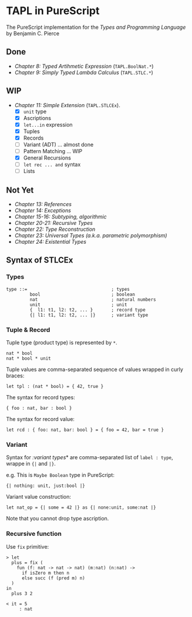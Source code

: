 # TAPL in PureScript
The PureScript implementation for the *Types and Programming Language* by Benjamin C. Pierce

## Done
  - *Chapter 8: Typed Artihmetic Expression* (`TAPL.BoolNat.*`)
  - *Chapter 9: Simply Typed Lambda Calculus* (`TAPL.STLC.*`)

## WIP
  - *Chapter 11: Simple Extension* (`TAPL.STLCEx`).
     - [x] `unit` type 
     - [x] Ascriptions
     - [x] `let...in` expression
     - [x] Tuples 
     - [x] Records
     - [ ] Variant (ADT)      ... almost done
     - [ ] Pattern Matching   ... WIP
     - [x] General Recursions
     - [ ] `let rec ... and` syntax
     - [ ] Lists

## Not Yet
  - *Chapter 13: References* 
  - *Chapter 14: Exceptions* 
  - *Chapter 15-16: Subtyping, algorithmic*
  - *Chapter 20-21: Recursive Types*
  - *Chapter 22: Type Reconstruction*
  - *Chapter 23: Universal Types (a.k.a. parametric polymorphism)* 
  - *Chapter 24: Existential Types*

## Syntax of STLCEx
### Types
```
type ::=                                ; types
         bool                           ; boolean
         nat                            ; natural numbers
         unit                           ; unit
         {  l1: t1, l2: t2, ... }       ; record type
         {| l1: t1, l2: t2, ... |}      ; variant type
```

### Tuple & Record
Tuple type (product type) is represented by `*`.
```
nat * bool
nat * bool * unit 
```

Tuple values are comma-separated sequence of values wrapped in curly braces:
```
let tpl : (nat * bool) = { 42, true }
```

The syntax for record types:
```
{ foo : nat, bar : bool }
```

The syntax for record value:
```
let rcd : { foo: nat, bar: bool } = { foo = 42, bar = true }
```

### Variant 
Syntax for *:variant types** are comma-separated list of `label : type`,
wrappe in `{|` and `|}`.

e.g. This is `Maybe Boolean` type in PureScript:
```
{| nothing: unit, just:bool |}
```

Variant value construction:
```
let nat_op = {| some = 42 |} as {| none:unit, some:nat |}
```
Note that you cannot drop type ascription.

### Recursive function
Use `fix` primitive:
```
> let 
  plus = fix (
    fun (f: nat -> nat -> nat) (m:nat) (n:nat) ->
      if isZero m then n 
      else succ (f (pred m) n)
  )
in 
  plus 3 2

< it = 5
     : nat
```
